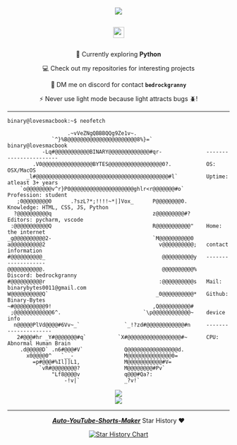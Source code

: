 <h1 align=center>
    <a href="https://git.io/typing-svg">
        <img src="https://readme-typing-svg.demolab.com?font=Righteous&size=30&duration=2000&pause=1000&color=CDAB1E&center=true&vCenter=true&random=false&width=435&height=43&lines=Hi+there!+%F0%9F%91%8B;I'm+a+curious+student+%F0%9F%91%A8%E2%80%8D%F0%9F%92%BB;%3C%3E+Check+out+my+projects+%3C%2F%3E;Thanks+for+visiting!+%F0%9F%98%80" />
    </a>

  <p align="center">
  <a href="https://github.com/Binary-Bytes" target="blank">
    <img align="center" 
     src="https://komarev.com/ghpvc/?username=Binary-Bytes&style=for-the-badge&label=PROFILE+VIEWS+(since+19MAY2024)" height="25"
     alt="views count" />
  </a>
  </p>
</h1>

<div align="center">
  
  🐍 Currently exploring **Python**

  💻 Check out my repositories for interesting projects

  💬 DM me on discord for contact **`bedrockgranny`**

  ⚡ Never use light mode because light attracts bugs 🪲!
  
</div>

-----
```console
binary@lovesmacbook:~$ neofetch

                   .~vVeZNgQBBBQQg9Ze1v~.                   
              `^}%B@@@@@@@@@@@@@@@@@@@@@@8%}=`                 binary@lovesmacbook
           -Lq#@@@@@@@@@@@BINARY@@@@@@@@@@@@@#qr-              -----------------------
        .V0@@@@@@@@@@@@@@@@BYTES@@@@@@@@@@@@@@@@@0?.           OS: OSX/MacOS
      _l#@@@@@@@@@@@@@@@@@@@@@@@@@@@@@@@@@@@@@@@@@@#l`         Uptime: atleast 3+ years
    `o@@@@@@@@v^r}P0@@@@@@@@@@@@@@@@@@@@ghlr<r@@@@@@@#o`       Profession: student
   ;0@@@@@@@@0      .?szL?*;!!!!~*|]Vox_      P@@@@@@@@0.      Knowledge: HTML, CSS, JS, Python
  ?@@@@@@@@@@q                                z@@@@@@@@@#?     Editors: pycharm, vscode
 :@@@@@@@@@@@Q                                R@@@@@@@@@@@"    Home: the internet
_g@@@@@@@@@@2-                                `M@@@@@@@@@@0    
a@@@@@@@@@@2                                    v@@@@@@@@@@;   contact information
#@@@@@@@@@@_                                     @@@@@@@@@@y   -------------------
@@@@@@@@@@@.                                     @@@@@@@@@@%   Discord: bedrockgranny
#@@@@@@@@@@r                                    :@@@@@@@@@@s   Mail: binarybytes0011@gmail.com
W@@@@@@@@@@Q`                                  _0@@@@@@@@@@*   Github: Binary-Bytes
~#@@@@@@@@@@9!                                ,Q@@@@@@@@@@#    
 ;@@@@@@@@@@@@6^.                          `\p@@@@@@@@@@@@~    device info  
  n@@@@@PlVd@@@@#6Vv~_`              `_!?zd#@@@@@@@@@@@@#n     ---------------------
   2#@@@#hr _Y#@@@@@@@#q`          `X#@@@@@@@@@@@@@@@@@#~      CPU: Abnormal Human Brain
    .d@@@@@D` .n6#@@@#V`             Q@@@@@@@@@@@@@@@@d.
      x0@@@@0^   `__-                M@@@@@@@@@@@@@@0=         
        =p#@@@#%Il]]L1,              M@@@@@@@@@@@#V=           
          `vR#@@@@@@@@?              M@@@@@@@@#Pv`             
              "Lf8@@@@v              q@@@#Qa?:                 
                  -!v|`              _?v!`                     
```

<div align="center">
    <img src="https://skillicons.dev/icons?i=html,css,javascript,python,nodejs,git,vscode,pycharm,github" /><br>
    <img src="https://skillicons.dev/icons?i=discordjs,discord,github,apple" />
</div>

-----
<div align="center">
  
[***Auto-YouTube-Shorts-Maker***](https://github.com/Binary-Bytes/Auto-YouTube-Shorts-Maker) Star History ❤️

<a href="https://star-history.com/#Binary-Bytes/Auto-YouTube-Shorts-Maker&Date">
 <picture>
   <source media="(prefers-color-scheme: dark)" srcset="https://api.star-history.com/svg?repos=Binary-Bytes/Auto-YouTube-Shorts-Maker&type=Date&theme=dark" />
   <source media="(prefers-color-scheme: light)" srcset="https://api.star-history.com/svg?repos=Binary-Bytes/Auto-YouTube-Shorts-Maker&type=Date" />
   <img alt="Star History Chart" src="https://api.star-history.com/svg?repos=Binary-Bytes/Auto-YouTube-Shorts-Maker&type=Date" />
 </picture>
</a>

</div>
